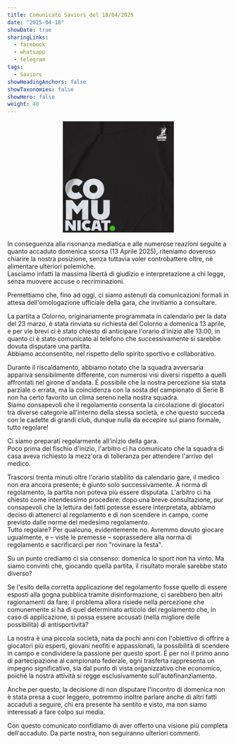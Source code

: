 ```yaml
---
title: Comunicato Saviors del 18/04/2025
date: "2025-04-18"
showDate: true
sharingLinks:
  - facebook
  - whatsapp
  - telegram
tags:
  - Saviors
showHeadingAnchors: false
showTaxonomies: false
showHero: false
weight: 40
---
```


<center><img src="featured.jpg" width="50%"></center>

In conseguenza alla risonanza mediatica e alle numerose reazioni seguite a quanto accaduto domenica scorsa (13 Aprile 2025), riteniamo doveroso chiarire la nostra posizione, senza tuttavia voler controbattere oltre, né alimentare ulteriori polemiche.
<br/>Lasciamo infatti la massima libertà di giudizio e interpretazione a chi legge, senza muovere accuse o recriminazioni.

Premettiamo che, fino ad oggi, ci siamo astenuti da comunicazioni formali in attesa dell'omologazione ufficiale della gara, che invitiamo a consultare.

La partita a Colorno, originariamente programmata in calendario per la data del 23 marzo, è stata rinviata su richiesta del Colorno a domenica 13 aprile, e per vie brevi ci è stato chiesto di anticipare l'orario d'inizio alle 13:00, in quanto ci è stato comunicato al telefono che successivamente si sarebbe dovuta disputare una partita.
<br/>Abbiamo acconsentito, nel rispetto dello spirito sportivo e collaborativo.

Durante il riscaldamento, abbiamo notato che la squadra avversaria appariva sensibilmente differente, con numerosi visi diversi rispetto a quelli affrontati nel girone d'andata. È possibile che la nostra percezione sia stata parziale o errata, ma la coincidenza con la sosta del campionato di Serie B non ha certo favorito un clima sereno nella nostra squadra.
<br/>Siamo consapevoli che il regolamento consenta la circolazione di giocatori tra diverse categorie all'interno della stessa società, e che questo succeda con le cadette di grandi club, dunque nulla da eccepire sul piano formale, tutto regolare!

Ci siamo preparati regolarmente all'inizio della gara.
<br/>Poco prima del fischio d'inizio, l'arbitro ci ha comunicato che la squadra di casa aveva richiesto la mezz'ora di tolleranza per attendere l'arrivo del medico.

Trascorsi trenta minuti oltre l'orario stabilito da calendario gare, il medico non era ancora presente; è giunto solo successivamente. A norma di regolamento, la partita non poteva più essere disputata. L'arbitro ci ha chiesto come intendessimo procedere: dopo una breve consultazione, pur consapevoli che la lettura dei fatti potesse essere interpretata, abbiamo deciso di attenerci al regolamento e di non scendere in campo, come previsto dalle norme del medesimo regolamento.
<br/>Tutto regolare? Per qualcuno, evidentemente no. Avremmo dovuto giocare ugualmente, e – viste le premesse – soprassedere alla norma di regolamento e sacrificarci per non "rovinare la festa".

Su un punto crediamo ci sia consenso: domenica lo sport non ha vinto. Ma siamo convinti che, giocando quella partita, il risultato morale sarebbe stato diverso?

Se l'esito della corretta applicazione del regolamento fosse quello di essere esposti alla gogna pubblica tramite disinformazione, ci sarebbero ben altri ragionamenti da fare: il problema allora risiede nella percezione che comunemente si ha di quel determinato articolo del regolamento che, in caso di applicazione, si possa essere accusati (nella migliore delle possibilità) di antisportività?

La nostra è una piccola società, nata da pochi anni con l'obiettivo di offrire a giocatori più esperti, giovani neofiti e appassionati, la possibilità di scendere in campo e condividere la passione per questo sport. É per noi il primo anno di partecipazione al campionato federale, ogni trasferta rappresenta un impegno significativo, sia dal punto di vista organizzativo che economico, poiché la nostra attività si regge esclusivamente sull'autofinanziamento.

Anche per questo, la decisione di non disputare l'incontro di domenica non è stata presa a cuor leggero, potremmo inoltre parlare anche di altri fatti accaduti a seguire, chi era presente ha sentito e visto, ma non siamo interessati a fare colpo sui media.

Con questo comunicato confidiamo di aver offerto una visione più completa dell'accaduto. Da parte nostra, non seguiranno ulteriori commenti.
